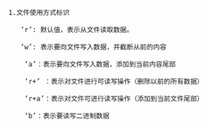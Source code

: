         1.文件使用方式标识

           ‘r’: 默认值，表示从文件读取数据。

           ‘w’: 表示要向文件写入数据，并截断从前的内容

            ‘a’：表示要向文件写入数据，添加到当前内容尾部

            ‘r+’ ：表示对文件进行可读写操作（删除以前的所有数据）

            ‘r+a’：表示对文件可进行读写操作（添加到当前文件尾部）

            ‘b’：表示要读写二进制数据
